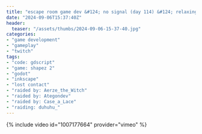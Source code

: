 ```yaml
---
title: "escape room game dev &#124; no signal (day 114) &#124; relaxing with shapez again"
date: "2024-09-06T15:37:40Z"
header:
  teaser: "/assets/thumbs/2024-09-06-15-37-40.jpg"
categories:
- "game development"
- "gameplay"
- "twitch"
tags:
- "code: gdscript"
- "game: shapez 2"
- "godot"
- "inkscape"
- "lost contact"
- "raided by: Aerze_the_Witch"
- "raided by: Ategondev"
- "raided by: Case_a_Lace"
- "raiding: duhuhu_"
---
```

{% include video id="1007177664" provider="vimeo" %}

